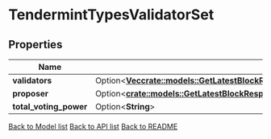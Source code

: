 # TendermintTypesValidatorSet

## Properties

Name | Type | Description | Notes
------------ | ------------- | ------------- | -------------
**validators** | Option<[**Vec<crate::models::GetLatestBlockResponseBlockEvidenceEvidenceInnerLightClientAttackEvidenceConflictingBlockValidatorSetValidatorsInner>**](GetLatestBlock_response_block_evidence_evidence_inner_light_client_attack_evidence_conflicting_block_validator_set_validators_inner.md)> |  | [optional]
**proposer** | Option<[**crate::models::GetLatestBlockResponseBlockEvidenceEvidenceInnerLightClientAttackEvidenceConflictingBlockValidatorSetValidatorsInner**](GetLatestBlock_response_block_evidence_evidence_inner_light_client_attack_evidence_conflicting_block_validator_set_validators_inner.md)> |  | [optional]
**total_voting_power** | Option<**String**> |  | [optional]

[Back to Model list](../README.md#documentation-for-models) [Back to API list](../README.md#documentation-for-api-endpoints) [Back to README](../README.md)


